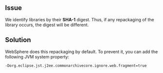 <!--
title: "Why Open Source Libraries In An Application May Show Up As Unknown"
description: "Explanation of open source libraries showing up as unknown"
tags: "TeamServer Websphere libraries troubleshooting"
-->

## Issue

We identify libraries by their **SHA-1** digest. Thus, if any repackaging of the library occurs, the digest will be different.


## Solution

WebSphere does this repackaging by default. To prevent it, you can add the following JVM system property:

```-Dorg.eclipse.jst.j2ee.commonarchivecore.ignore.web.fragment=true```
